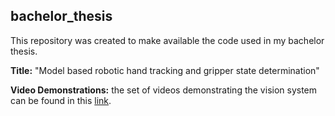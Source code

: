 ## bachelor_thesis

This repository was created to make available the code used in my bachelor thesis. 

**Title:** "Model based robotic hand tracking and gripper state determination"

**Video Demonstrations:** the set of videos demonstrating the vision system can be found in this [link](https://www.dropbox.com/sh/n78ojoft5r0cp0g/AABG-NxcEXdzBFBMrT92tCC5a?dl=0).
